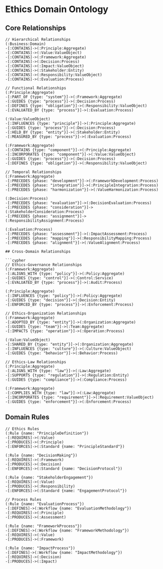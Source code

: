 # Ethics Domain Ontology

## Core Relationships

```cypher
// Hierarchical Relationships
(:Business:Domain)
-[:CONTAINS]->(:Principle:Aggregate)
-[:CONTAINS]->(:Value:ValueObject)
-[:CONTAINS]->(:Framework:Aggregate)
-[:CONTAINS]->(:Decision:Process)
-[:CONTAINS]->(:Impact:ValueObject)
-[:CONTAINS]->(:Stakeholder:Entity)
-[:CONTAINS]->(:Responsibility:ValueObject)
-[:CONTAINS]->(:Evaluation:Process)

// Functional Relationships
(:Principle:Aggregate)
-[:PART_OF {type: "system"}]->(:Framework:Aggregate)
-[:GUIDES {type: "process"}]->(:Decision:Process)
-[:DEFINES {type: "obligation"}]->(:Responsibility:ValueObject)
-[:EVALUATED_BY {type: "process"}]->(:Evaluation:Process)

(:Value:ValueObject)
-[:INFLUENCES {type: "principle"}]->(:Principle:Aggregate)
-[:GUIDES {type: "process"}]->(:Decision:Process)
-[:HELD_BY {type: "entity"}]->(:Stakeholder:Entity)
-[:MEASURED_BY {type: "process"}]->(:Evaluation:Process)

(:Framework:Aggregate)
-[:CONTAINS {type: "component"}]->(:Principle:Aggregate)
-[:INCORPORATES {type: "component"}]->(:Value:ValueObject)
-[:GUIDES {type: "process"}]->(:Decision:Process)
-[:DEFINES {type: "obligation"}]->(:Responsibility:ValueObject)

// Temporal Relationships
(:Framework:Aggregate)
-[:PRECEDES {phase: "development"}]->(:FrameworkDevelopment:Process)
-[:PRECEDES {phase: "integration"}]->(:PrincipleIntegration:Process)
-[:PRECEDES {phase: "harmonization"}]->(:ValueHarmonization:Process)

(:Decision:Process)
-[:PRECEDES {phase: "evaluation"}]->(:DecisionEvaluation:Process)
-[:PRECEDES {phase: "consideration"}]->(:StakeholderConsideration:Process)
-[:PRECEDES {phase: "assignment"}]->(:ResponsibilityAssignment:Process)

(:Evaluation:Process)
-[:PRECEDES {phase: "assessment"}]->(:ImpactAssessment:Process)
-[:PRECEDES {phase: "mapping"}]->(:ResponsibilityMapping:Process)
-[:PRECEDES {phase: "alignment"}]->(:ValueAlignment:Process)

## Cross-Domain Relationships

```cypher
// Ethics-Governance Relationships
(:Framework:Aggregate)
-[:ALIGNS_WITH {type: "policy"}]->(:Policy:Aggregate)
-[:GUIDES {type: "control"}]->(:Control:Service)
-[:EVALUATED_BY {type: "process"}]->(:Audit:Process)

(:Principle:Aggregate)
-[:INFLUENCES {type: "policy"}]->(:Policy:Aggregate)
-[:GUIDES {type: "decision"}]->(:Decision:Entity)
-[:ENFORCED_BY {type: "process"}]->(:Enforcement:Process)

// Ethics-Organization Relationships
(:Framework:Aggregate)
-[:ADOPTED_BY {type: "entity"}]->(:Organization:Aggregate)
-[:GUIDES {type: "team"}]->(:Team:Aggregate)
-[:IMPACTS {type: "operation"}]->(:Operation:Process)

(:Value:ValueObject)
-[:SHARED_BY {type: "entity"}]->(:Organization:Aggregate)
-[:INFLUENCES {type: "culture"}]->(:Culture:ValueObject)
-[:GUIDES {type: "behavior"}]->(:Behavior:Process)

// Ethics-Law Relationships
(:Principle:Aggregate)
-[:ALIGNS_WITH {type: "law"}]->(:Law:Aggregate)
-[:SUPPORTS {type: "regulation"}]->(:Regulation:Entity)
-[:GUIDES {type: "compliance"}]->(:Compliance:Process)

(:Framework:Aggregate)
-[:COMPLIES_WITH {type: "law"}]->(:Law:Aggregate)
-[:INCORPORATES {type: "requirement"}]->(:Requirement:ValueObject)
-[:GUIDES {type: "enforcement"}]->(:Enforcement:Process)
```

## Domain Rules

```cypher
// Ethics Rules
(:Rule {name: "PrincipleDefinition"})
-[:REQUIRES]->(:Value)
-[:PRODUCES]->(:Principle)
-[:ENFORCES]->(:Standard {name: "PrincipleStandard"})

(:Rule {name: "DecisionMaking"})
-[:REQUIRES]->(:Framework)
-[:PRODUCES]->(:Decision)
-[:ENFORCES]->(:Standard {name: "DecisionProtocol"})

(:Rule {name: "StakeholderEngagement"})
-[:REQUIRES]->(:Value)
-[:PRODUCES]->(:Responsibility)
-[:ENFORCES]->(:Standard {name: "EngagementProtocol"})

// Process Rules
(:Rule {name: "EvaluationProcess"})
-[:DEFINES]->(:Workflow {name: "EvaluationMethodology"})
-[:REQUIRES]->(:Principle)
-[:PRODUCES]->(:Assessment)

(:Rule {name: "FrameworkProcess"})
-[:DEFINES]->(:Workflow {name: "FrameworkMethodology"})
-[:REQUIRES]->(:Value)
-[:PRODUCES]->(:Framework)

(:Rule {name: "ImpactProcess"})
-[:DEFINES]->(:Workflow {name: "ImpactMethodology"})
-[:REQUIRES]->(:Decision)
-[:PRODUCES]->(:Impact)
``` 